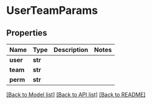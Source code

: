 # UserTeamParams

## Properties
Name | Type | Description | Notes
------------ | ------------- | ------------- | -------------
**user** | **str** |  | 
**team** | **str** |  | 
**perm** | **str** |  | 

[[Back to Model list]](../README.md#documentation-for-models) [[Back to API list]](../README.md#documentation-for-api-endpoints) [[Back to README]](../README.md)


